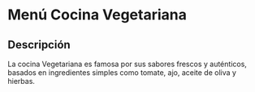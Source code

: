 # Menú Cocina Vegetariana

## Descripción
La cocina Vegetariana es famosa por sus sabores frescos y auténticos, basados en ingredientes simples como tomate, ajo, aceite de oliva y hierbas.